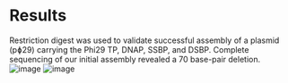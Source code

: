 # Results
Restriction digest was used to validate successful assembly of a plasmid (pɸ29) carrying the Phi29 TP, DNAP, SSBP, and DSBP. Complete sequencing of our initial assembly revealed a 70 base-pair deletion. ![image](https://user-images.githubusercontent.com/59736592/134722045-7246ca9e-d40c-4c09-98ac-d9ed5d742f75.png)
![image](https://user-images.githubusercontent.com/59736592/134722064-b692c90f-3ae0-4349-95fc-a534d744b03a.png)
